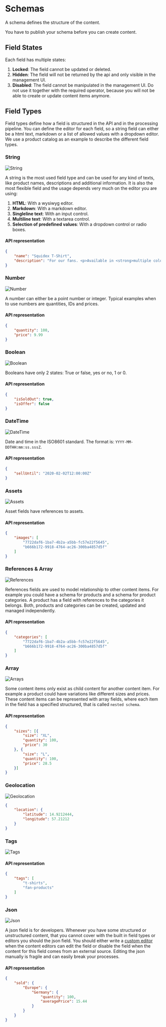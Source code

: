 # Schemas

A schema defines the structure of the content.

You have to publish your schema before you can create content.

## Field States

Each field has multiple states:

1. **Locked**: The field cannot be updated or deleted.
2. **Hidden**: The field will not be returned by the api and only visible in the management UI.
3. **Disabled**: The field cannot be manipulated in the management UI. Do not use it together with the required operator, because you will not be able to create or update content items anymore.

## Field Types

Field types define how a field is structured in the API and in the processing pipeline. You can define the editor for each field, so a string field can either be a html text, markdown or a list of allowed values with a dropdown editor. We use a product catalog as an example to describe the different field types.

### String

![String](../images/fields/string.png)

A string is the most used field type and can be used for any kind of texts, like product names, descriptions and additional information. It is also the most flexible field and the usage depends very much on the editor you are using:

1. **HTML**: With a wysiwyg editor.
2. **Markdown**: With a markdown editor.
3. **Singleline text**: With an input control.
4. **Multiline text**: With a textarea control.
5. **Selection of predefined values**: With a dropdown control or radio boxes.

#### API representation

```json
{
    "name": "Squidex T-Shirt",
    "description": "For our fans. <p>Available in <strong>multiple colors ..."
}
```

### Number

![Number](../images/fields/number.png)

A number can either be a point number or integer. Typical examples when to use numbers are quantities, IDs and prices.

#### API representation

```json
{
    "quantity": 100,
    "price": 9.99
}
```

### Boolean

![Boolean](../images/fields/boolean.png)

Booleans have only 2 states: True or false, yes or no, 1 or 0.

#### API representation

```json
{
    "isSoldOut": true,
    "isOffer": false
}
```

### DateTime

![DateTime](../images/fields/datetime.png)

Date and time in the ISO8601 standard. The format is: `YYYY-MM-DDTHH:mm:ss.sssZ`.

#### API representation

```json
{
    "sellUntil": "2020-02-02T12:00:00Z"
}
```

### Assets

![Assets](../images/fields/assets.png)

Asset fields have references to assets.

#### API representation

```json
{
    "images": [
        "7722daf6-1ba7-4b2a-a5bb-fc57e22f5645",
        "b666b172-9918-4764-ac26-300ba4857d5f"
    ]
}
```

### References & Array

![References](../images/fields/references.png)

References fields are used to model relationship to other content items. For example you could have a schema for products and a schema for product categories. A product has a field with references to the categories it belongs. Both, products and categories can be created, updated and managed independently.

#### API representation

```json
{
    "categories": [
        "7722daf6-1ba7-4b2a-a5bb-fc57e22f5645",
        "b666b172-9918-4764-ac26-300ba4857d5f"
    ]
}
```

### Array

![Arrays](../images/fields/array.png)

Some content items only exist as child content for another content item. For example a product could have variations like different sizes and prices. These content items can be represented with array fields, where each item in the field has a specified structured, that is called `nested schema`. 

#### API representation

```json
{
    "sizes": [{
        "size": "XL",
        "quantity": 100,
        "price": 30
    }, {
        "size": "L",
        "quantity": 100,
        "price": 28.5
    }]
}
```

### Geolocation

![Geolocation](../images/fields/geolocation.png)

```json
{
    "location": {
        "latitude": 14.9212444,
        "longitude": 57.21212
    }
}
```

### Tags

![Tags](../images/fields/tags.png)

#### API representation

```json
{
    "tags": [
        "t-shirts",
        "fan-products"
    ]
}
```

### Json

![Json](../images/fields/json.png)

A json field is for developers. Whenever you have some structured or unstructured content, that you cannot cover with the built in field types or editors you should the json field. You should either write a [custom editor](../04-guides/07-custom-editors.md) when the content editors can edit the field or disable the field when the content for this field comes from an external source. Editing the json manually is fragile and can easily break your processes.

#### API representation

```json
{
    "sold": {
        "Europe": {
            "Germany": {
                "quantity": 100,
                "averagePrice": 15.44
            }
        }
    }
}
```